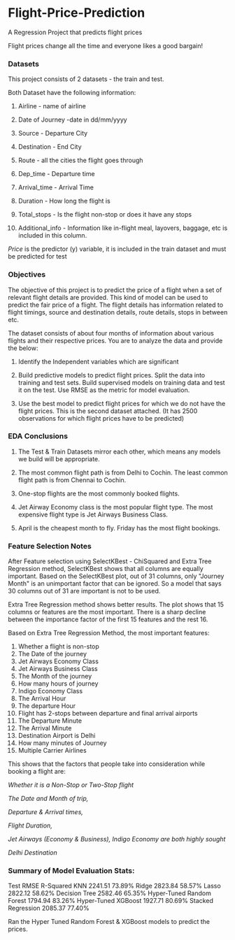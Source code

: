 # Flight-Price-Prediction
A Regression Project that predicts flight prices 

Flight prices change all the time and everyone likes a good bargain! 

### Datasets

This project consists of 2 datasets - the train and test. 

Both Dataset have the following information:

1. Airline - name of airline

2. Date of Journey -date in dd/mm/yyyy

3. Source - Departure City

4. Destination - End City

5. Route - all the cities the flight goes through

6. Dep_time - Departure time

7. Arrival_time - Arrival Time

8. Duration - How long the flight is 

9. Total_stops - Is the flight non-stop or does it have any stops

10. Additional_info - Information like in-flight meal, layovers, baggage, etc is included in this column.

<i>Price</i> is the predictor (y) variable, it is included in the train dataset and must be predicted for test 


### Objectives 

The objective of this project is to predict the price of a flight when a set of relevant flight details are provided. This kind of model can be used to predict the fair price of a flight. The flight details has information related to flight timings, source and destination details, route details, stops in between etc.

The dataset consists of about four months of information about various flights and their respective prices. You are to analyze the data and provide the below:
1. Identify the Independent variables which are significant

2. Build predictive models to predict flight prices. Split the data into training and test sets. Build supervised models on training data and test it on the test. Use RMSE as the metric for model evaluation.

3. Use the best model to predict flight prices for which we do not have the flight prices. This is the second dataset attached. (It has 2500 observations for which flight prices have to be predicted)


### EDA Conclusions

1. The Test & Train Datasets mirror each other, which means any models we build will be appropriate.

2. The most common flight path is from Delhi to Cochin. The least common flight path is from Chennai to Cochin. 

3. One-stop flights are the most commonly booked flights. 

4. Jet Airway Economy class is the most popular flight type. The most expensive flight type is Jet Airways Business Class. 

5. April is the cheapest month to fly. Friday has the most flight bookings. 

### Feature Selection Notes

After Feature selection using SelectKBest - ChiSquared and Extra Tree Regression method, SelectKBest shows that all columns are equally important. Based on the SelectKBest plot, out of 31 columns, only "Journey Month" is an unimportant factor that can be ignored. So a model that says 30 columns out of 31 are important is not to be used. 

Extra Tree Regression method shows better results. The plot shows that 15 columns or features are the most important. There is a sharp decline between the importance factor of the first 15 features and the rest 16. 

Based on Extra Tree Regression Method, the most important features: 

1. Whether a flight is non-stop 
2. The Date of the journey
3. Jet Airways Economy Class
4. Jet Airways Business Class
5. The Month of the journey 
6. How many hours of journey
7. Indigo Economy Class
8. The Arrival Hour 
9. The departure Hour
10. Flight has 2-stops between departure and final arrival airports
11. The Departure Minute
12. The Arrival Minute
13. Destination Airport is Delhi
14. How many minutes of Journey
15. Multiple Carrier Airlines

This shows that the factors that people take into consideration while booking a flight are:

<i>Whether it is a Non-Stop or Two-Stop flight 

The Date and Month of trip, 
 
Departure & Arrival times, 

Flight Duration, 

Jet Airways (Economy & Business), Indigo Economy are both highly sought

Delhi Destination</i>


### Summary of Model Evaluation Stats:

Test	RMSE	R-Squared
KNN	2241.51	73.89%
Ridge	2823.84	58.57%
Lasso	2822.12	58.62%
Decision Tree	2582.46	65.35%
Hyper-Tuned Random Forest	1794.94	83.26%
Hyper-Tuned XGBoost	1927.71	80.69%
Stacked Regression 	2085.37	77.40%

Ran the Hyper Tuned Random Forest & XGBoost models to predict the prices. 
